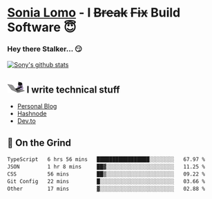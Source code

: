 # [Sonia Lomo](https://sonylomo.github.io/) - I ~~Break~~ ~~Fix~~ Build Software 😇
### Hey there Stalker... 😏 

<a href="https://github.com/sonylomo/github-readme-stats">
  <img align="center" src="https://media.giphy.com/media/lU05nFSW6Y2A/giphy.gif" alt="Sony's github stats" />
</a>

## <img src="assets/devcat.gif" width="40"> I write technical stuff
- [Personal Blog](https://www.sonylomo.dev/blog)
- [Hashnode](https://sonylomo.hashnode.dev/)
- [Dev.to](https://dev.to/sonylomo)

## 🤡 On the Grind
<!--START_SECTION:waka-->

```txt
TypeScript   6 hrs 56 mins   █████████████████░░░░░░░░   67.97 %
JSON         1 hr 8 mins     ██▓░░░░░░░░░░░░░░░░░░░░░░   11.25 %
CSS          56 mins         ██▒░░░░░░░░░░░░░░░░░░░░░░   09.22 %
Git Config   22 mins         █░░░░░░░░░░░░░░░░░░░░░░░░   03.66 %
Other        17 mins         ▓░░░░░░░░░░░░░░░░░░░░░░░░   02.88 %
```

<!--END_SECTION:waka-->
